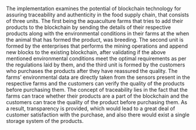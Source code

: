 The implementation examines the potential of blockchain technology for assuring traceability and authenticity in the food supply chain, that consists of three units. The first being the aquaculture farms that tries to add their products to the blockchain by sending the details of their respective products along with the environmental conditions in their farms at the when the animal that has formed the product, was breeding. The second unit is formed by the enterprises that performs the mining operations and append new blocks to the existing blockchain, after validating if the above mentioned environmental conditions meet the optimal requirements as per the regulations laid by them, and the third unit is formed by the customers who purchases the products after they have reassured the quality. The farms’ environmental data are directly taken from the sensors present in the respective farms and the customers can verify the quality of the products before purchasing them. The concept of traceability lies in the fact that the farms can trace whether their products are a part of the blockchain and the customers can trace the quality of the product before purchasing them. As a result, transparency is provided, which would lead to a great deal of customer satisfaction with the purchase, and also there would exist a single storage system of the products.
